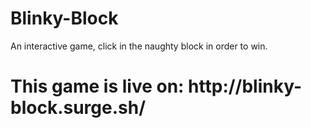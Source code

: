 # Blinky-Block 
An interactive game, click in the naughty block in order to win.

<h1>This game is live on: http://blinky-block.surge.sh/ </h1>
